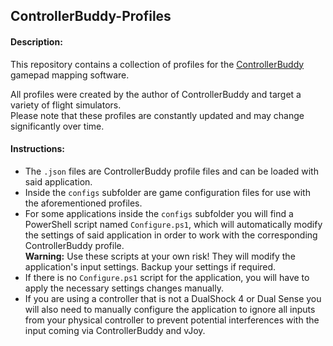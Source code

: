## ControllerBuddy-Profiles

#### Description:

This repository contains a collection of profiles for the [ControllerBuddy](https://controllerbuddy.org) gamepad mapping software.

All profiles were created by the author of ControllerBuddy and target a variety of flight simulators.  
Please note that these profiles are constantly updated and may change significantly over time.

#### Instructions:

- The `.json` files are ControllerBuddy profile files and can be loaded with said application.
- Inside the `configs` subfolder are game configuration files for use with the aforementioned profiles.
- For some applications inside the `configs` subfolder you will find a PowerShell script named `Configure.ps1`, which will automatically modify the settings of said application in order to work with the corresponding ControllerBuddy profile.  
  **Warning:** Use these scripts at your own risk!
  They will modify the application's input settings. Backup your settings if required.
- If there is no `Configure.ps1` script for the application, you will have to apply the necessary settings changes manually.
- If you are using a controller that is not a DualShock 4 or Dual Sense you will also need to manually configure the application to ignore all inputs from your physical controller to prevent potential interferences with the input coming via ControllerBuddy and vJoy.
